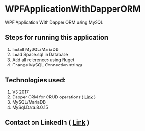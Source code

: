 # WPFApplicationWithDapperORM

WPF Application With Dapper ORM using MySQL

## Steps for running this application

1. Install MySQL/MariaDB
2. Load Space.sql in Database
3. Add all references using Nuget
4. Change MySQL Connection strings

## Technologies used:

1.  VS 2017
2.  Dapper ORM for CRUD operations ( [Link](https://dapper-tutorial.net/) )
3.  MySQL/MariaDB
4.  MySql.Data.8.0.15

## Contact on LinkedIn ( [Link](https://in.linkedin.com/in/vivektarwan) )
